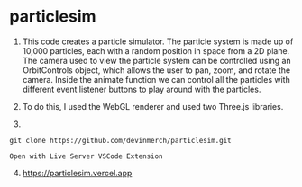 ﻿# particlesim


1) This code creates a particle simulator. The particle system is made up of 10,000 particles, each with a random position in space from a 2D plane. The camera used to view the particle system can be controlled using an OrbitControls object, which allows the user to pan, zoom, and rotate the camera. Inside the animate function we can control all the particles with different event listener buttons to play around with the particles.

2) To do this, I used the WebGL renderer and used two Three.js libraries.  

3)
```
git clone https://github.com/devinmerch/particlesim.git
```
```
Open with Live Server VSCode Extension
```

4) https://particlesim.vercel.app  
